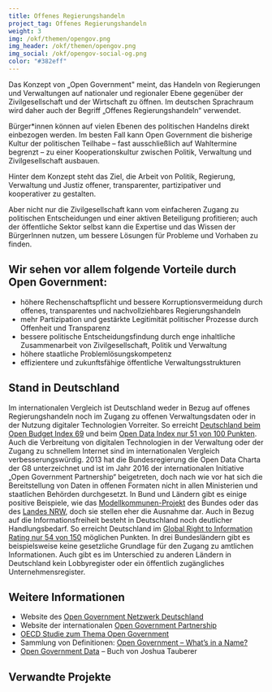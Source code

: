 ```yaml
---
title: Offenes Regierungshandeln
project_tag: Offenes Regierungshandeln
weight: 3
img: /okf/themen/opengov.png
img_header: /okf/themen/opengov.png
img_social: /okf/opengov-social-og.png
color: "#382eff"
---
```


Das Konzept von „Open Government" meint, das Handeln von Regierungen und Verwaltungen auf nationaler und regionaler Ebene gegenüber der Zivilgesellschaft und der Wirtschaft zu öffnen. Im deutschen Sprachraum wird daher auch der Begriff „Offenes Regierungshandeln“ verwendet.

<!--more-->

Bürger*innen können auf vielen Ebenen des politischen Handelns direkt einbezogen werden. Im besten Fall kann Open Government die bisherige Kultur der politischen Teilhabe – fast ausschließlich auf Wahltermine begrenzt – zu einer Kooperationskultur zwischen Politik, Verwaltung und Zivilgesellschaft ausbauen. 

Hinter dem Konzept steht das Ziel, die Arbeit von Politik, Regierung, Verwaltung und Justiz offener, transparenter, partizipativer und kooperativer zu gestalten. 

Aber nicht nur die Zivilgesellschaft kann vom einfacheren Zugang zu politischen Entscheidungen und einer aktiven Beteiligung profitieren; auch der öffentliche Sektor selbst kann die Expertise und das Wissen der BürgerInnen nutzen, um bessere Lösungen für Probleme und Vorhaben zu finden.

## Wir sehen vor allem folgende Vorteile durch Open Government:

* höhere Rechenschaftspflicht und bessere Korruptionsvermeidung durch offenes, transparentes und nachvollziehbares Regierungshandeln
* mehr Partizipation und gestärkte Legitimität politischer Prozesse durch Offenheit und Transparenz
* bessere politische Entscheidungsfindung durch enge inhaltliche Zusammenarbeit von Zivilgesellschaft, Politik und Verwaltung 
* höhere staatliche Problemlösungskompetenz
* effizientere und zukunftsfähige öffentliche Verwaltungsstrukturen

## Stand in Deutschland

Im internationalen Vergleich ist Deutschland weder in Bezug auf offenes Regierungshandeln noch im Zugang zu offenen Verwaltungsdaten oder in der Nutzung digitaler Technologien Vorreiter. So erreicht [Deutschland beim Open Budget Index 69](https://www.internationalbudget.org/open-budget-survey/results-by-country/country-info/?country=de) und beim [Open Data Index nur 51 von 100 Punkten](https://index.okfn.org/place/de/). Auch die Verbreitung von digitalen Technologien in der Verwaltung oder der Zugang zu schnellem Internet sind im internationalen Vergleich verbesserungswürdig. 2013 hat die Bundesregierung die Open Data Charta der G8 unterzeichnet und ist im Jahr 2016 der internationalen Initiative „Open Government Partnership“ beigetreten, doch nach wie vor hat sich die Bereitstellung von Daten in offenen Formaten nicht in allen Ministerien und staatlichen Behörden durchgesetzt. In Bund und Ländern gibt es einige positive Beispiele, wie das [Modellkommunen-Projekt](http://open-government-kommunen.de/) des Bundes oder das des [Landes NRW](https://www.land.nrw/de/pressemitteilung/land-investiert-91-millionen-euro-modellkommunen-um-digitale-angebote-fuer-buerger), doch sie stellen eher die Ausnahme dar. Auch in Bezug auf die Informationsfreiheit besteht in Deutschland noch deutlicher Handlungsbedarf. So erreicht Deutschland im [Global Right to Information Rating nur 54 von 150](https://www.rti-rating.org/country-detail/?country=Germany) möglichen Punkten. In drei Bundesländern gibt es beispielsweise keine gesetzliche Grundlage für den Zugang zu amtlichen Informationen. Auch gibt es im Unterschied zu anderen Ländern in Deutschland kein Lobbyregister oder ein öffentlich zugängliches Unternehmensregister. 

## Weitere Informationen

* Website des [Open Government Netzwerk Deutschland](https://opengovpartnership.de/)
* Website der internationalen [Open Government Partnership](https://www.opengovpartnership.org/)
* [OECD Studie zum Thema Open Government](https://opengovpartnership.de/files/2018/05/oecd-studie-open-government.pdf)
* Sammlung von Definitionen: [Open Government – What’s in a Name?](http://thegovlab.org/open-government-whats-in-a-name/)
* [Open Government Data](https://opengovdata.io/) – Buch von Joshua Tauberer

## Verwandte Projekte 